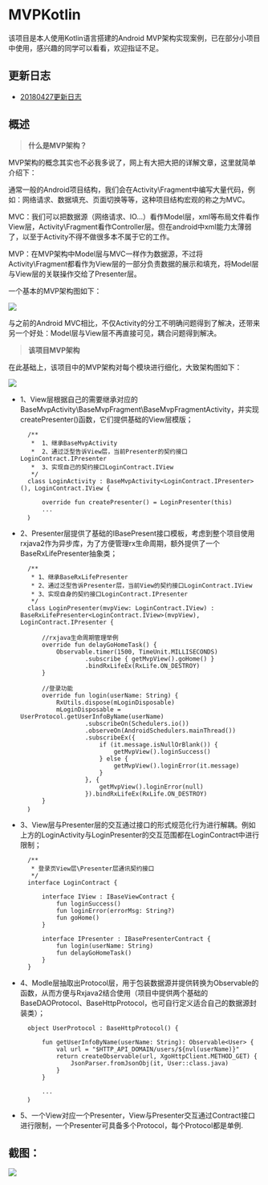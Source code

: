 # MVPKotlin

该项目是本人使用Kotlin语言搭建的Android MVP架构实现案例，已在部分小项目中使用，感兴趣的同学可以看看，欢迎指证不足。

## 更新日志

* [20180427更新日志](./updatelog/20180427UpdateLog.md "20180427更新日志")


## 概述

>**什么是MVP架构？**

MVP架构的概念其实也不必我多说了，网上有大把大把的详解文章，这里就简单介绍下：

通常一般的Android项目结构，我们会在Activity\Fragment中编写大量代码，例如：网络请求、数据填充、页面切换等等，这种项目结构宏观的称之为MVC。

MVC：我们可以把数据源（网络请求、IO...）看作Model层，xml等布局文件看作View层，Activity\Fragment看作Controller层。但在android中xml能力太薄弱了，以至于Activity不得不做很多本不属于它的工作。

MVP：在MVP架构中Model层与MVC一样作为数据源，不过将Activity\Fragment都看作为View层的一部分负责数据的展示和填充，将Model层与View层的关联操作交给了Presenter层。

一个基本的MVP架构图如下：

![](https://i.imgur.com/08WQWqx.png)

与之前的Android MVC相比，不仅Activity的分工不明确问题得到了解决，还带来另一个好处：Model层与View层不再直接可见，耦合问题得到解决。

>**该项目MVP架构**

在此基础上，该项目中的MVP架构对每个模块进行细化，大致架构图如下：

![](https://i.imgur.com/e8FuiMD.png)

* 1、View层根据自己的需要继承对应的BaseMvpActivity\BaseMvpFragment\BaseMvpFragmentActivity，并实现createPresenter()函数，它们提供基础的View层模版；
		
		/**
		 *  1、继承BaseMvpActivity
		 *  2、通过泛型告诉View层，当前Presenter的契约接口LoginContract.IPresenter
		 *  3、实现自己的契约接口LoginContract.IView
		 */
		class LoginActivity : BaseMvpActivity<LoginContract.IPresenter>(), LoginContract.IView {
		
		    override fun createPresenter() = LoginPresenter(this)
			...
		｝	


* 2、Presenter层提供了基础的IBasePresent接口模板，考虑到整个项目使用rxjava2作为异步库，为了方便管理rx生命周期，额外提供了一个BaseRxLifePresenter抽象类；
		
		/**
		 * 1、继承BaseRxLifePresenter
		 * 2、通过泛型告诉Presenter层，当前View的契约接口LoginContract.IView
		 * 3、实现自身的契约接口LoginContract.IPresenter
		 */
		class LoginPresenter(mvpView: LoginContract.IView) : BaseRxLifePresenter<LoginContract.IView>(mvpView), LoginContract.IPresenter {
			
			//rxjava生命周期管理举例
		    override fun delayGoHomeTask() {
		        Observable.timer(1500, TimeUnit.MILLISECONDS)
		                .subscribe { getMvpView().goHome() }
		                .bindRxLifeEx(RxLife.ON_DESTROY)
		    }
				
			//登录功能
		    override fun login(userName: String) {
		        RxUtils.dispose(mLoginDisposable)
		        mLoginDisposable = UserProtocol.getUserInfoByName(userName)
		                .subscribeOn(Schedulers.io())
		                .observeOn(AndroidSchedulers.mainThread())
		                .subscribeEx({
		                    if (it.message.isNullOrBlank()) {
		                        getMvpView().loginSuccess()
		                    } else {
		                        getMvpView().loginError(it.message)
		                    }
		                }, {
		                    getMvpView().loginError(null)
		                }).bindRxLifeEx(RxLife.ON_DESTROY)
		    }
		｝

* 3、View层与Presenter层的交互通过接口的形式规范化行为进行解耦。例如上方的LoginActivity与LoginPresenter的交互范围都在LoginContract中进行限制；

		/**
		 * 登录页View层\Presenter层通讯契约接口
		 */
		interface LoginContract {
		
		    interface IView : IBaseViewContract {
		        fun loginSuccess()
		        fun loginError(errorMsg: String?)
		        fun goHome()
		    }
		
		    interface IPresenter : IBasePresenterContract {
		        fun login(userName: String)
		        fun delayGoHomeTask()
		    }
		}


* 4、Modle层抽取出Protocol层，用于包装数据源并提供转换为Observable的函数，从而方便与Rxjava2结合使用（项目中提供两个基础的BaseDAOProtocol、BaseHttpProtocol，也可自行定义适合自己的数据源封装类）；

		object UserProtocol : BaseHttpProtocol() {
		
		    fun getUserInfoByName(userName: String): Observable<User> {
		        val url = "$HTTP_API_DOMAIN/users/${nvl(userName)}"
		        return createObservable(url, XgoHttpClient.METHOD_GET) {
		            JsonParser.fromJsonObj(it, User::class.java)
		        }
		    }
			
			...
		｝

* 5、一个View对应一个Presenter，View与Presenter交互通过Contract接口进行限制，一个Presenter可具备多个Protocol，每个Protocol都是单例.


## 截图：

![](/gif/anim.gif)
